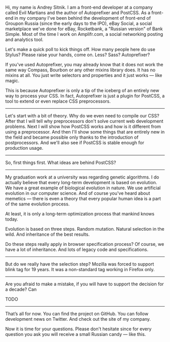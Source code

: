 Hi, my name is Andrey Sitnik. I am a front-end developer at a company called Evil Martians
and the author of Autoprefixer and PostCSS. As a front-end in my company I've been behind the development of
front-end of Groupon Russia (since the early days to the IPO), eBay Social, a social marketplace we've done for eBay,
Rocketbank, a "Russian version" of Bank Simple. Most of the time I work on Amplifr.com, a social networking posting and analytics tool.

Let's make a quick poll to kick things off. How many people here do use Stylus? Please raise your hands, come on.
Less?
Sass?
Autoprefixer?

If you've used Autoprefixer, you may already know that it does not work the same way Compass, Bourbon
or any other mixins library does. It has no mixins at all. You just write selectors
and properties and it just works — like magic.

This is because Autoprefixer is only a tip of the iceberg of an entirely new way
to process your CSS. In fact, Autoprefixer is just a plugin for PostCSS, a tool to extend
or even replace CSS preprocessors.

---

Let's start with a bit of theory. Why do we even need to compile our CSS?
After that I will tell why preprocessors don't solve current web development problems.
Next I will show how PostCSS works and how is it different from using a preprocessor.
And then I'll show some things that are entirely new in the field and became possible
only thanks to the introduction of postprocessors.
And we'll also see if PostCSS is stable enough for production usage.

---

So, first things first. What ideas are behind PostCSS?

---

My graduation work at a university was regarding genetic algorithms.
I do actually believe that every long-term development is based on evolution.
We have a great example of biological evolution in nature. We use artificial evolution in our computer science.
And of course you've heard about memetics — there is even a theory that every popular human idea is a part
of the same evolution process.

At least, it is only a long-term optimization process that mankind knows today.

Evolution is based on three steps. Random mutation. Natural selection
in the wild. And inheritance of the best results.

Do these steps really apply in browser specification process? Of course,
we have a lot of inheritance. And lots of legacy code and specifications.

---

But do we really have the selection step? Mozilla was forced to support blink tag
for 19 years. It was a non-standard tag working in Firefox only.

---

Are you afraid to make a mistake, if you will have to support the decision for a decade?
Can

TODO

---

That’s all for now. You can find the project on GitHub.
You can follow development news on Twitter. And check out the site of my company.

Now it is time for your questions.
Please don't hesitate since for every question you ask you will receive a small Russian candy — like this.
